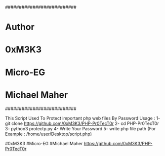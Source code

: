 ##########################
#          Author        #
#          0xM3K3        #
#         Micro-EG       #
#       Michael Maher    #
##########################


This Script Used To Protect important php web files By Password 
Usage : 
1- git clone https://github.com/0xM3K3/PHP-Pr0TecT0r 
2- cd PHP-Pr0TecT0r 
3- python3 protectp.py 
4- Write Your Password 
5- write php file path (For Example : /home/user/Desktop/script.php)


#0xM3K3 #Micro-EG #Michael Maher https://github.com/0xM3K3/PHP-Pr0TecT0r